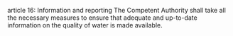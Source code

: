 article 16: Information and reporting
The Competent Authority shall take all the necessary measures to ensure that adequate and up-to-date information on the quality of water is made available.
<ul>
</ul>